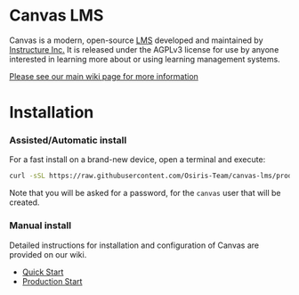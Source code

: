 Canvas LMS
======

Canvas is a modern, open-source [LMS](https://en.wikipedia.org/wiki/Learning_management_system)
developed and maintained by [Instructure Inc.](https://www.instructure.com/) It is released under the
AGPLv3 license for use by anyone interested in learning more about or using
learning management systems.

[Please see our main wiki page for more information](http://github.com/instructure/canvas-lms/wiki)

Installation
=======

### Assisted/Automatic install
For a fast install on a brand-new device, open a terminal and execute:
```sh
curl -sSL https://raw.githubusercontent.com/Osiris-Team/canvas-lms/prod/script/ubuntu-canvas-install.sh | sudo bash
```
Note that you will be asked for a password, for the `canvas` user that will be created.

### Manual install
Detailed instructions for installation and configuration of Canvas are provided
on our wiki.

 * [Quick Start](http://github.com/instructure/canvas-lms/wiki/Quick-Start)
 * [Production Start](http://github.com/instructure/canvas-lms/wiki/Production-Start)

